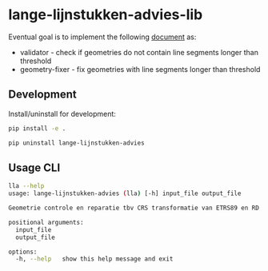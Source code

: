 # lange-lijnstukken-advies-lib

Eventual goal is to implement the following [document](https://geoforum.nl/uploads/default/original/2X/c/c0795baa683bf3845c866ae4c576a880455be02a.pdf) as:

- validator - check if geometries do not contain line segments longer than threshold
- geometry-fixer - fix geometries with line segments longer than threshold

## Development

Install/uninstall for development:


```sh
pip install -e .

pip uninstall lange-lijnstukken-advies
```


## Usage CLI

```sh
lla --help
usage: lange-lijnstukken-advies (lla) [-h] input_file output_file

Geometrie controle en reparatie tbv CRS transformatie van ETRS89 en RD

positional arguments:
  input_file
  output_file

options:
  -h, --help   show this help message and exit
```


